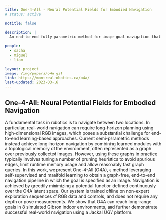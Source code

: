 ```yaml
---
title: One-4-All - Neural Potential Fields for Embodied Navigation
# status: active

notitle: false

description: |
  An end-to-end fully parametric method for image-goal navigation that leverages self-supervised and manifold learning to replace a topological graph with a geodesic regressor. During navigation, the geodesic regressor is used as an attractor in a potential function defined in latent space, allowing to frame navigation as a minimization problem.

people:
  - sacha
  - miguel
  - liam

layout: project
image: /img/papers/o4a.gif
link: https://montrealrobotics.ca/o4a/
last-updated: 2023-03-16
---
```


## One-4-All: Neural Potential Fields for Embodied Navigation

A fundamental task in robotics is to navigate between two locations. In particular, real-world navigation can require long-horizon planning using high-dimensional RGB images, which poses a substantial challenge for end-to-end learning-based approaches. Current semi-parametric methods instead achieve long-horizon navigation by combining learned modules with a topological memory of the environment, often represented as a graph over previously collected images. However, using these graphs in practice typically involves tuning a number of pruning heuristics to avoid spurious edges, limit runtime memory usage and allow reasonably fast graph queries. In this work, we present One-4-All (O4A), a method leveraging self-supervised and manifold learning to obtain a graph-free, end-to-end navigation pipeline in which the goal is specified as an image. Navigation is achieved by greedily minimizing a potential function defined continuously over the O4A latent space. Our system is trained offline on non-expert exploration sequences of RGB data and controls, and does not require any depth or pose measurements. We show that O4A can reach long-range goals in 8 simulated Gibson indoor environments, and further demonstrate successful real-world navigation using a Jackal UGV platform.

